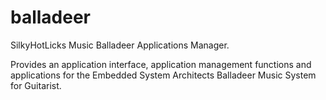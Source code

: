 # balladeer
SilkyHotLicks Music Balladeer Applications Manager.

Provides an application interface, application management functions and applications for the Embedded System Architects Balladeer Music System for Guitarist.
